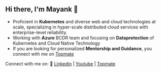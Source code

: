 ## Hi there, I'm Mayank 👋

- Proficient in **Kubernetes** and diverse web and cloud technologies at scale, specializing in hyper-scale distributed cloud services with enterprise-level reliability.
- Working with **Azure** BCDR team and focusing on **Dataprotection** of Kubernetes and Cloud Native Technology
- If you are looking for personalized **Mentorship and Guidance**, you connect with me on [Topmate](https://topmate.io/mayankagg9722)

Connect with me on: :link: [Linkedin](https://www.linkedin.com/in/mayankagg9722/) | [Youtube](https://www.youtube.com/channel/UCGZ2fwNSJF0baTx1T2ooC-Q) | [Topmate](https://topmate.io/mayankagg9722)
